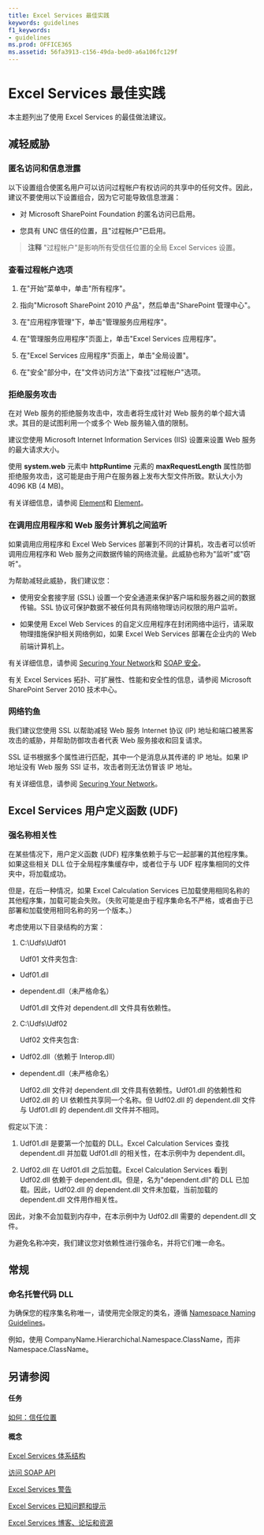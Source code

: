 ```yaml
---
title: Excel Services 最佳实践
keywords: guidelines
f1_keywords:
- guidelines
ms.prod: OFFICE365
ms.assetid: 56fa3913-c156-49da-bed0-a6a106fc129f
---
```



# Excel Services 最佳实践

本主题列出了使用 Excel Services 的最佳做法建议。
  
    
    


## 减轻威胁


### 匿名访问和信息泄露

以下设置组合使匿名用户可以访问过程帐户有权访问的共享中的任何文件。因此，建议不要使用以下设置组合，因为它可能导致信息泄漏：
  
    
    

- 对 Microsoft SharePoint Foundation 的匿名访问已启用。
    
  
- 您具有 UNC 信任的位置，且"过程帐户"已启用。
    
  

> **注释**
> "过程帐户"是影响所有受信任位置的全局 Excel Services 设置。 
  
    
    


### 查看过程帐户选项


1. 在"开始"菜单中，单击"所有程序"。
    
  
2. 指向"Microsoft SharePoint 2010 产品"，然后单击"SharePoint 管理中心"。
    
  
3. 在"应用程序管理"下，单击"管理服务应用程序"。
    
  
4. 在"管理服务应用程序"页面上，单击"Excel Services 应用程序"。
    
  
5. 在"Excel Services 应用程序"页面上，单击"全局设置"。
    
  
6. 在"安全"部分中，在"文件访问方法"下查找"过程帐户"选项。
    
  

### 拒绝服务攻击

在对 Web 服务的拒绝服务攻击中，攻击者将生成针对 Web 服务的单个超大请求。其目的是试图利用一个或多个 Web 服务输入值的限制。
  
    
    
建议您使用 Microsoft Internet Information Services (IIS) 设置来设置 Web 服务的最大请求大小。
  
    
    
使用 **system.web** 元素中 **httpRuntime** 元素的 **maxRequestLength** 属性防御拒绝服务攻击，这可能是由于用户在服务器上发布大型文件所致。默认大小为 4096 KB (4 MB)。
  
    
    
有关详细信息，请参阅 [<httpRuntime> Element](http://msdn.microsoft.com/library/e9b81350-8aaf-47cc-9843-5f7d0c59f369.aspx)和 [<maxRequestLength> Element](http://msdn.microsoft.com/library/fd52b2c5-5014-4e6f-b869-4ea666dc83d6.aspx)。
  
    
    

### 在调用应用程序和 Web 服务计算机之间监听

如果调用应用程序和 Excel Web Services 部署到不同的计算机，攻击者可以侦听调用应用程序和 Web 服务之间数据传输的网络流量。此威胁也称为"监听"或"窃听"。
  
    
    
为帮助减轻此威胁，我们建议您：
  
    
    

- 使用安全套接字层 (SSL) 设置一个安全通道来保护客户端和服务器之间的数据传输。SSL 协议可保护数据不被任何具有网络物理访问权限的用户监听。
    
  
- 如果使用 Excel Web Services 的自定义应用程序在封闭网络中运行，请采取物理措施保护相关网络例如，如果 Excel Web Services 部署在企业内的 Web 前端计算机上。
    
  
有关详细信息，请参阅 [Securing Your Network](http://msdn.microsoft.com/library/af62ece0-0dd7-4b8e-ad12-4d13f2d60816.aspx)和  [SOAP 安全](http://msdn.microsoft.com/zh-cn/library/aa912494.aspx)。
  
    
    
有关 Excel Services 拓扑、可扩展性、性能和安全性的信息，请参阅 Microsoft SharePoint Server 2010 技术中心。
  
    
    

### 网络钓鱼

我们建议您使用 SSL 以帮助减轻 Web 服务 Internet 协议 (IP) 地址和端口被黑客攻击的威胁，并帮助防御攻击者代表 Web 服务接收和回复请求。
  
    
    
SSL 证书根据多个属性进行匹配，其中一个是消息从其传递的 IP 地址。如果 IP 地址没有 Web 服务 SSl 证书，攻击者则无法仿冒该 IP 地址。
  
    
    
有关详细信息，请参阅 [Securing Your Network](http://msdn.microsoft.com/library/af62ece0-0dd7-4b8e-ad12-4d13f2d60816.aspx)。
  
    
    

## Excel Services 用户定义函数 (UDF)


### 强名称相关性

在某些情况下，用户定义函数 (UDF) 程序集依赖于与它一起部署的其他程序集。如果这些相关 DLL 位于全局程序集缓存中，或者位于与 UDF 程序集相同的文件夹中，将加载成功。
  
    
    
但是，在后一种情况，如果 Excel Calculation Services 已加载使用相同名称的其他程序集，加载可能会失败。（失败可能是由于程序集命名不严格，或者由于已部署和加载使用相同名称的另一个版本。）
  
    
    
考虑使用以下目录结构的方案：
  
    
    

1. C:\\Udfs\\Udf01
    
    Udf01 文件夹包含:
    
  - Udf01.dll 
    
  
  - dependent.dll（未严格命名）
    
  

    Udf01.dll 文件对 dependent.dll 文件具有依赖性。
    
  
2. C:\\Udfs\\Udf02
    
    Udf02 文件夹包含:
    
  - Udf02.dll（依赖于 Interop.dll）
    
  
  - dependent.dll（未严格命名）
    
  

    Udf02.dll 文件对 dependent.dll 文件具有依赖性。Udf01.dll 的依赖性和 Udf02.dll 的 UI 依赖性共享同一个名称。但 Udf02.dll 的 dependent.dll 文件与 Udf01.dll 的 dependent.dll 文件并不相同。
    
  
假定以下流：
  
    
    

1. Udf01.dll 是要第一个加载的 DLL。Excel Calculation Services 查找 dependent.dll 并加载 Udf01.dll 的相关性，在本示例中为 dependent.dll。 
    
  
2. Udf02.dll 在 Udf01.dll 之后加载。Excel Calculation Services 看到 Udf02.dll 依赖于 dependent.dll。但是，名为"dependent.dll"的 DLL 已加载。因此，Udf02.dll 的 dependent.dll 文件未加载，当前加载的 dependent.dll 文件用作相关性。
    
  
因此，对象不会加载到内存中，在本示例中为 Udf02.dll 需要的 dependent.dll 文件。
  
    
    
为避免名称冲突，我们建议您对依赖性进行强命名，并将它们唯一命名。
  
    
    

## 常规


### 命名托管代码 DLL

为确保您的程序集名称唯一，请使用完全限定的类名，遵循 [Namespace Naming Guidelines](http://msdn.microsoft.com/library/c08bc0d8-9b3a-4564-9af6-71699f62e00d.aspx)。
  
    
    
例如，使用 CompanyName.Hierarchichal.Namespace.ClassName，而非 Namespace.ClassName。 
  
    
    

## 另请参阅


#### 任务


  
    
    
 [如何：信任位置](how-to-trust-a-location.md)
#### 概念


  
    
    
 [Excel Services 体系结构](excel-services-architecture.md)
  
    
    
 [访问 SOAP API](accessing-the-soap-api.md)
  
    
    
 [Excel Services 警告](excel-services-alerts.md)
  
    
    
 [Excel Services 已知问题和提示](excel-services-known-issues-and-tips.md)
  
    
    
 [Excel Services 博客、论坛和资源](excel-services-blogs-forums-and-resources.md)
